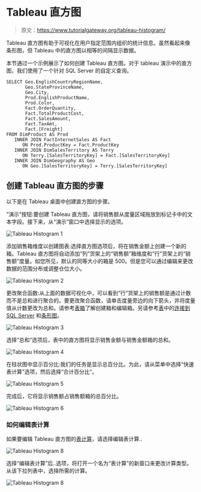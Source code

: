 # Tableau 直方图

> 原文：<https://www.tutorialgateway.org/tableau-histogram/>

Tableau 直方图有助于可视化在用户指定范围内组织的统计信息。虽然看起来像条形图，但 Tableau 中的直方图以相等的间隔显示数据。

本节通过一个示例展示了如何创建 Tableau 直方图。对于 tableau 演示中的直方图，我们使用了一个针对 SQL Server 的自定义查询。

```
SELECT Geo.EnglishCountryRegionName, 
       Geo.StateProvinceName, 
       Geo.City, 
       Prod.EnglishProductName, 
       Prod.Color, 
       Fact.OrderQuantity, 
       Fact.TotalProductCost, 
       Fact.SalesAmount, 
       Fact.TaxAmt, 
       Fact.[Freight]
FROM DimProduct AS Prod 
   INNER JOIN FactInternetSales AS Fact 
      ON Prod.ProductKey = Fact.ProductKey 
   INNER JOIN DimSalesTerritory AS Terry 
      ON Terry.[SalesTerritoryKey] = Fact.[SalesTerritoryKey] 
   INNER JOIN DimGeography AS Geo 
      ON Geo.[SalesTerritoryKey] = Terry.[SalesTerritoryKey]
```

## 创建 Tableau 直方图的步骤

以下是在 Tableau 桌面中创建直方图的步骤。

“演示”按钮:要创建 Tableau 直方图，请将销售额从度量区域拖放到标记卡中的文本字段。接下来，从“演示”窗口中选择显示的选项。

![Tableau Histogram 1](img/c997480232bda9e56594b35e5e9ce818.png)

添加销售箱维度以创建图表:选择直方图选项后，将在销售金额上创建一个新的箱。Tableau 直方图将自动添加“列”货架上的“销售额”箱维度和“行”货架上的“销售额”度量。如您所见，默认的同等大小的箱是 500。但是您可以通过编辑来更改数据的范围分布或调整仓位大小。

![Tableau Histogram 2](img/2ec86be20227d299a707df59c6cb1ecd.png)

更改聚合函数:从上面的数据可视化中，可以看到“行”货架上的销售额是通过计数而不是总和进行聚合的。要更改聚合函数，请单击度量旁边的向下箭头，并将度量值从计数更改为总和。请参考[表箱](https://www.tutorialgateway.org/tableau-bins/)了解创建箱和编辑箱。另请参考[表](https://www.tutorialgateway.org/tableau/)中的[连接到 SQL Server](https://www.tutorialgateway.org/connecting-tableau-to-sql-server/) 和[条形图](https://www.tutorialgateway.org/pie-chart-in-tableau/)。

![Tableau Histogram 3](img/bf7ac04f090f15d371437c8f3806d100.png)

选择“总和”选项后，表中的直方图将显示销售金额与销售金额箱的总和。

![Tableau Histogram 4](img/40e6829a0bd3daf82de649e1279a7436.png)

在柱状图中显示百分比:我们的任务是显示总百分比。为此，请从菜单中选择“快速表计算”选项，然后选择“合计百分比”。

![Tableau Histogram 5](img/b2a9bb131b746555aba3b95dc414d800.png)

完成后，它将显示销售额占销售额箱的总百分比。

![Tableau Histogram 6](img/3dc8510e79b71ea36bc20bfe8b87e8e5.png)

### 如何编辑表计算

如果要编辑 Tableau 直方图的[表计算](https://www.tutorialgateway.org/tableau-table-calculations/)，请选择编辑表计算..

![Tableau Histogram 8](img/f77cafe2a34d4b64b68a55ed72408ff1.png)

选择“编辑表计算”后..选项，将打开一个名为“表计算”的新窗口来更改计算类型。从该下拉列表中，选择所需的计算。

![Tableau Histogram 8](img/d5b6c8a606700a734469530f9b707e5d.png)